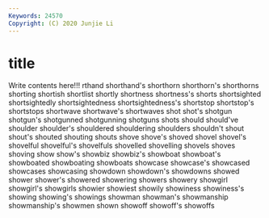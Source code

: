 ```yaml
---
Keywords: 24570
Copyright: (C) 2020 Junjie Li
---
```


# title

Write contents here!!!
rthand 
shorthand's 
shorthorn 
shorthorn's 
shorthorns 
shorting 
shortish 
shortlist 
shortly
shortness 
shortness's 
shorts 
shortsighted 
shortsightedly 
shortsightedness 
shortsightedness's 
shortstop 
shortstop's 
shortstops
shortwave 
shortwave's 
shortwaves 
shot 
shot's 
shotgun 
shotgun's 
shotgunned 
shotgunning 
shotguns
shots 
should 
should've 
shoulder 
shoulder's 
shouldered 
shouldering 
shoulders 
shouldn't 
shout
shout's 
shouted 
shouting 
shouts 
shove 
shove's 
shoved 
shovel 
shovel's 
shovelful
shovelful's 
shovelfuls 
shovelled 
shovelling 
shovels 
shoves 
shoving 
show 
show's 
showbiz
showbiz's 
showboat 
showboat's 
showboated 
showboating 
showboats 
showcase 
showcase's 
showcased 
showcases
showcasing 
showdown 
showdown's 
showdowns 
showed 
shower 
shower's 
showered 
showering 
showers
showery 
showgirl 
showgirl's 
showgirls 
showier 
showiest 
showily 
showiness 
showiness's 
showing
showing's 
showings 
showman 
showman's 
showmanship 
showmanship's 
showmen 
shown 
showoff 
showoff's
showoffs 

